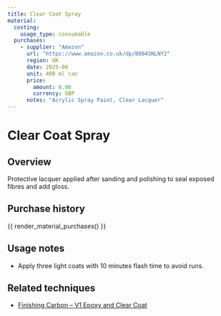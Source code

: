 ```yaml
---
title: Clear Coat Spray
material:
  costing:
    usage_type: consumable
  purchases:
    - supplier: "Amazon"
      url: "https://www.amazon.co.uk/dp/B004SNLNY2"
      region: UK
      date: 2025-06
      unit: 400 ml can
      price:
        amount: 8.00
        currency: GBP
      notes: "Acrylic Spray Paint, Clear Lacquer"
---
```

# Clear Coat Spray

## Overview
Protective lacquer applied after sanding and polishing to seal exposed fibres and add gloss. 

## Purchase history

{{ render_material_purchases() }}

## Usage notes
- Apply three light coats with 10 minutes flash time to avoid runs.

## Related techniques
- [Finishing Carbon – V1 Epoxy and Clear Coat](../techniques/finishing-carbon/v1/epoxy-and-clear-coat.md)
